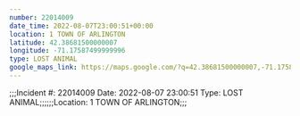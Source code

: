 ```yaml
---
number: 22014009
date_time: 2022-08-07T23:00:51+00:00
location: 1 TOWN OF ARLINGTON
latitude: 42.38681500000007
longitude: -71.17587499999996
type: LOST ANIMAL
google_maps_link: https://maps.google.com/?q=42.38681500000007,-71.17587499999996
---
```


;;;Incident #: 22014009  Date: 2022-08-07 23:00:51   Type: LOST ANIMAL;;;;;;Location: 1 TOWN OF ARLINGTON;;;
